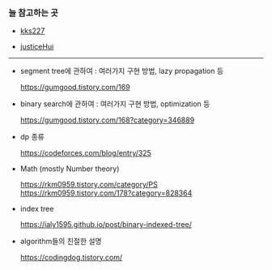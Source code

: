 ### 늘 참고하는 곳
- [kks227](https://blog.naver.com/kks227/221400640860)

- [justiceHui](https://justicehui.github.io/study/2019/03/25/AlgorithmSite/)
---

- segment tree에 관하여 : 여러가지 구현 방법, lazy propagation 등
   
   <https://gumgood.tistory.com/169>

- binary search에 관하여 : 여러가지 구현 방법, optimization 등

  <https://gumgood.tistory.com/168?category=346889>
  
- dp 종류

  <https://codeforces.com/blog/entry/325>
  
- Math (mostly Number theory)

   <https://rkm0959.tistory.com/category/PS>
   https://rkm0959.tistory.com/178?category=828364
 
- index tree

   <https://ialy1595.github.io/post/binary-indexed-tree/>
   
- algorithm들의 친절한 설명

   <https://codingdog.tistory.com/>
